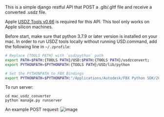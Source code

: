 This is a simple django restful API that POST a .glb/.gltf file and receive a converted .usdz file.

Apple [USDZ Tools v0.66](https://developer.apple.com/augmented-reality/tools/files/USDPython-pkg.zip) is required for this API. This tool only works on Apple silicon machines.

Before start, make sure that python 3.7.9 or later version is installed on your mac. In order to run USDZ tools locally without running USD.command, add the following line in `~/.zprofile`:

```sh
# Replace {TOOLS PATH} with `usdzpython` path
export PATH=$PATH:{TOOLS PATH}/USD:$PATH:{TOOLS PATH}/usdzconvert;
export PYTHONPATH=$PYTHONPATH:{TOOLS PATH}/USD/lib/python

# Set the PYTHONPATH to FBX Bindings
export PYTHONPATH=$PYTHONPATH:"/Applications/Autodesk/FBX Python SDK/2020.2.1/lib/Python37_x64"
```

To run server:
```
cd mac_usdz_converter
python manage.py runserver
```

An example POST request:
![image](https://github.com/Shawn-DX/mac_usdz_converter/assets/23091052/98dfc683-e2fd-44d8-8dba-6ff75096138e)
